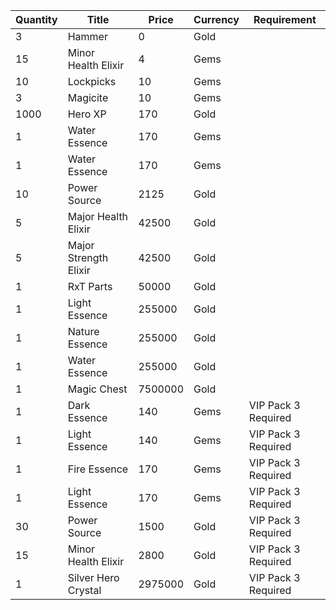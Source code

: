| Quantity | Title | Price | Currency |  Requirement |
| -------- | ----- | ----- | -------- |  ----------- |
| 3 | Hammer | 0 | Gold |  |
| 15 | Minor Health Elixir | 4 | Gems |  |
| 10 | Lockpicks | 10 | Gems |  |
| 3 | Magicite | 10 | Gems |  |
| 1000 | Hero XP | 170 | Gold |  |
| 1 | Water Essence | 170 | Gems |  |
| 1 | Water Essence | 170 | Gems |  |
| 10 | Power Source | 2125 | Gold |  |
| 5 | Major Health Elixir | 42500 | Gold |  |
| 5 | Major Strength Elixir | 42500 | Gold |  |
| 1 | RxT Parts | 50000 | Gold |  |
| 1 | Light Essence | 255000 | Gold |  |
| 1 | Nature Essence | 255000 | Gold |  |
| 1 | Water Essence | 255000 | Gold |  |
| 1 | Magic Chest | 7500000 | Gold |  |
| 1 | Dark Essence | 140 | Gems | VIP Pack 3 Required |
| 1 | Light Essence | 140 | Gems | VIP Pack 3 Required |
| 1 | Fire Essence | 170 | Gems | VIP Pack 3 Required |
| 1 | Light Essence | 170 | Gems | VIP Pack 3 Required |
| 30 | Power Source | 1500 | Gold | VIP Pack 3 Required |
| 15 | Minor Health Elixir | 2800 | Gold | VIP Pack 3 Required |
| 1 | Silver Hero Crystal | 2975000 | Gold | VIP Pack 3 Required |

